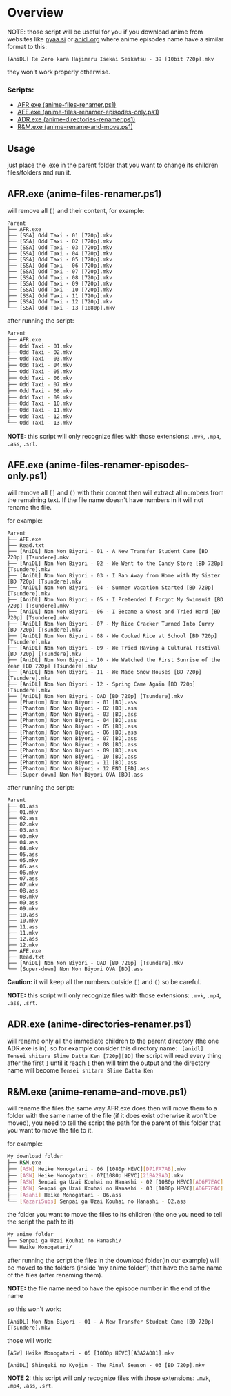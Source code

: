 # Overview

NOTE: those script will be useful for you if you download anime from websites like [nyaa.si](nyaa.si) or [anidl.org](ainld.org)
where anime episodes name have a similar format to this:

`[AniDL] Re Zero kara Hajimeru Isekai Seikatsu - 39 [10bit 720p].mkv`

they won't work properly otherwise.

### Scripts:

-   [AFR.exe (anime-files-renamer.ps1)](#afrexe-anime-files-renamerps1)
-   [AFE.exe (anime-files-renamer-episodes-only.ps1)](#afeexe-anime-files-renamer-episodes-onlyps1)
-   [ADR.exe (anime-directories-renamer.ps1)](#adrexe-anime-directories-renamerps1)
-   [R&M.exe (anime-rename-and-move.ps1)](#rmexe-anime-rename-and-moveps1)

## Usage

just place the .exe in the parent folder that you want to change its children files/folders and run it.

## AFR.exe (anime-files-renamer.ps1)

will remove all `[]` and their content, for example:

```bash.
Parent
├── AFR.exe
├── [SSA] Odd Taxi - 01 [720p].mkv
├── [SSA] Odd Taxi - 02 [720p].mkv
├── [SSA] Odd Taxi - 03 [720p].mkv
├── [SSA] Odd Taxi - 04 [720p].mkv
├── [SSA] Odd Taxi - 05 [720p].mkv
├── [SSA] Odd Taxi - 06 [720p].mkv
├── [SSA] Odd Taxi - 07 [720p].mkv
├── [SSA] Odd Taxi - 08 [720p].mkv
├── [SSA] Odd Taxi - 09 [720p].mkv
├── [SSA] Odd Taxi - 10 [720p].mkv
├── [SSA] Odd Taxi - 11 [720p].mkv
├── [SSA] Odd Taxi - 12 [720p].mkv
└── [SSA] Odd Taxi - 13 [1080p].mkv
```

after running the script:

```bash
Parent
├── AFR.exe
├── Odd Taxi - 01.mkv
├── Odd Taxi - 02.mkv
├── Odd Taxi - 03.mkv
├── Odd Taxi - 04.mkv
├── Odd Taxi - 05.mkv
├── Odd Taxi - 06.mkv
├── Odd Taxi - 07.mkv
├── Odd Taxi - 08.mkv
├── Odd Taxi - 09.mkv
├── Odd Taxi - 10.mkv
├── Odd Taxi - 11.mkv
├── Odd Taxi - 12.mkv
└── Odd Taxi - 13.mkv
```

**NOTE:** this script will only recognize files with those extensions: `.mvk`, `.mp4`, `.ass`, `.srt`.

## AFE.exe (anime-files-renamer-episodes-only.ps1)

will remove all `[]` and `()` with their content then will extract all numbers from the remaining text. If the file name doesn't have numbers in it will not rename the file.

for example:

```bash.
Parent
├── AFE.exe
├── Read.txt
├── [AniDL] Non Non Biyori - 01 - A New Transfer Student Came [BD 720p] [Tsundere].mkv
├── [AniDL] Non Non Biyori - 02 - We Went to the Candy Store [BD 720p] [Tsundere].mkv
├── [AniDL] Non Non Biyori - 03 - I Ran Away from Home with My Sister [BD 720p] [Tsundere].mkv
├── [AniDL] Non Non Biyori - 04 - Summer Vacation Started [BD 720p] [Tsundere].mkv
├── [AniDL] Non Non Biyori - 05 - I Pretended I Forgot My Swimsuit [BD 720p] [Tsundere].mkv
├── [AniDL] Non Non Biyori - 06 - I Became a Ghost and Tried Hard [BD 720p] [Tsundere].mkv
├── [AniDL] Non Non Biyori - 07 - My Rice Cracker Turned Into Curry [BD 720p] [Tsundere].mkv
├── [AniDL] Non Non Biyori - 08 - We Cooked Rice at School [BD 720p] [Tsundere].mkv
├── [AniDL] Non Non Biyori - 09 - We Tried Having a Cultural Festival [BD 720p] [Tsundere].mkv
├── [AniDL] Non Non Biyori - 10 - We Watched the First Sunrise of the Year [BD 720p] [Tsundere].mkv
├── [AniDL] Non Non Biyori - 11 - We Made Snow Houses [BD 720p] [Tsundere].mkv
├── [AniDL] Non Non Biyori - 12 - Spring Came Again [BD 720p] [Tsundere].mkv
├── [AniDL] Non Non Biyori - OAD [BD 720p] [Tsundere].mkv
├── [Phantom] Non Non Biyori - 01 [BD].ass
├── [Phantom] Non Non Biyori - 02 [BD].ass
├── [Phantom] Non Non Biyori - 03 [BD].ass
├── [Phantom] Non Non Biyori - 04 [BD].ass
├── [Phantom] Non Non Biyori - 05 [BD].ass
├── [Phantom] Non Non Biyori - 06 [BD].ass
├── [Phantom] Non Non Biyori - 07 [BD].ass
├── [Phantom] Non Non Biyori - 08 [BD].ass
├── [Phantom] Non Non Biyori - 09 [BD].ass
├── [Phantom] Non Non Biyori - 10 [BD].ass
├── [Phantom] Non Non Biyori - 11 [BD].ass
├── [Phantom] Non Non Biyori - 12 END [BD].ass
└── [Super-down] Non Non Biyori OVA [BD].ass
```

after running the script:

```bash.
Parent
├── 01.ass
├── 01.mkv
├── 02.ass
├── 02.mkv
├── 03.ass
├── 03.mkv
├── 04.ass
├── 04.mkv
├── 05.ass
├── 05.mkv
├── 06.ass
├── 06.mkv
├── 07.ass
├── 07.mkv
├── 08.ass
├── 08.mkv
├── 09.ass
├── 09.mkv
├── 10.ass
├── 10.mkv
├── 11.ass
├── 11.mkv
├── 12.ass
├── 12.mkv
├── AFE.exe
├── Read.txt
├── [AniDL] Non Non Biyori - OAD [BD 720p] [Tsundere].mkv
└── [Super-down] Non Non Biyori OVA [BD].ass
```

**Caution:** it will keep all the numbers outside `[]` and `()` so be careful.

**NOTE:** this script will only recognize files with those extensions: `.mvk`, `.mp4`, `.ass`, `.srt`.

## ADR.exe (anime-directories-renamer.ps1)

will rename only all the immediate children to the parent directory (the one ADR.exe is in).
so for example consider this directory name: ` [anidl] Tensei shitara Slime Datta Ken [720p][BD]`
the script will read every thing after the first `]` until it reach `[`
then will trim the output and the directory name will become `Tensei shitara Slime Datta Ken`

## R&M.exe (anime-rename-and-move.ps1)

will rename the files the same way AFR.exe does then will move them to a folder with the same name of the file (if it does exist otherwise it won't be moved),
you need to tell the script the path for the parent of this folder that you want to move the file to it.

for example:

```bash
My download folder
├── R&M.exe
├── [ASW] Heike Monogatari - 06 [1080p HEVC][D71FA7AB].mkv
├── [ASW] Heike Monogatari - 07[1080p HEVC][21BA29AD].mkv
├── [ASW] Senpai ga Uzai Kouhai no Hanashi - 02 [1080p HEVC][AD6F7EAC].mkv
├── [ASW] Senpai ga Uzai Kouhai no Hanashi - 03 [1080p HEVC][AD6F7EAC].mkv
├── [Asahi] Heike Monogatari - 06.ass
└── [KazariSubs] Senpai ga Uzai Kouhai no Hanashi - 02.ass
```

the folder you want to move the files to its children (the one you need to tell the script the path to it)

```bash
My anime folder
├── Senpai ga Uzai Kouhai no Hanashi/
└── Heike Monogatari/
```

after running the script the files in the download folder(in our example) will be moved to the folders (inside 'my anime folder') that have the same name of the files (after renaming them).

**NOTE:** the file name need to have the episode number in the end of the name

so this won't work:

```
[AniDL] Non Non Biyori - 01 - A New Transfer Student Came [BD 720p] [Tsundere].mkv
```

those will work:

```
[ASW] Heike Monogatari - 05 [1080p HEVC][A3A2A081].mkv
```

```
[AniDL] Shingeki no Kyojin - The Final Season - 03 [BD 720p].mkv
```

**NOTE 2:** this script will only recognize files with those extensions: `.mvk`, `.mp4`, `.ass`, `.srt`.
